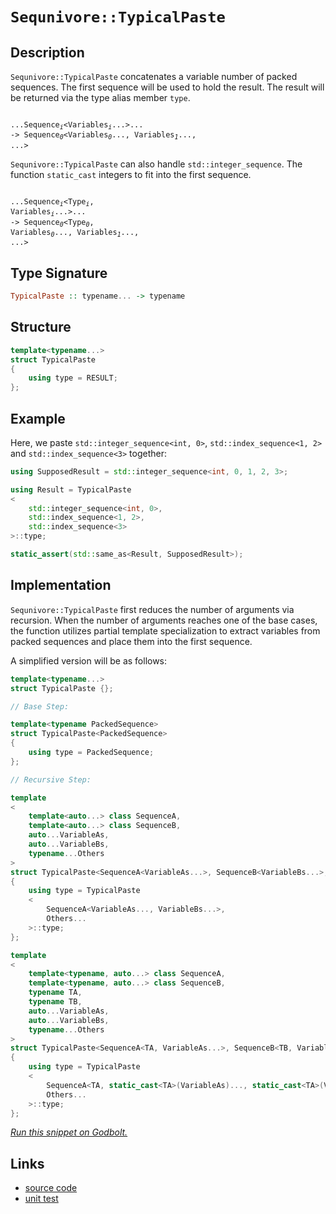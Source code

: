 <!-- Copyright 2024 Feng Mofan
SPDX-License-Identifier: Apache-2.0 -->

# `Sequnivore::TypicalPaste`

## Description

`Sequnivore::TypicalPaste` concatenates a variable number of packed sequences. The first sequence will be used to hold the result. The result will be returned via the type alias member `type`.<pre><code>   ...Sequence<sub><i>i</i></sub>&lt;Variables<sub><i>i</i></sub>...&gt;...&nbsp;
->&nbsp;Sequence<sub><i>0</i></sub>&lt;Variables<sub><i>0</i></sub>...,&nbsp;Variables<sub><i>1</i></sub>..., ...></code></pre>

`Sequnivore::TypicalPaste` can also handle `std::integer_sequence`. The function `static_cast` integers to fit into the first sequence.<pre><code>   ...Sequence<sub><i>i</i></sub>&lt;Type<sub><i>i</i></sub>, Variables<sub><i>i</i></sub>...&gt;...&nbsp;
->&nbsp;Sequence<sub><i>0</i></sub>&lt;Type<sub><i>0</i></sub>, Variables<sub><i>0</i></sub>...,&nbsp;Variables<sub><i>1</i></sub>..., ...></code></pre>

## Type Signature

```Haskell
TypicalPaste :: typename... -> typename
```

## Structure

```C++
template<typename...>
struct TypicalPaste
{
    using type = RESULT;
};
```

## Example

Here, we paste `std::integer_sequence<int, 0>`,  `std::index_sequence<1, 2>` and `std::index_sequence<3>` together:

```C++
using SupposedResult = std::integer_sequence<int, 0, 1, 2, 3>;

using Result = TypicalPaste
<
    std::integer_sequence<int, 0>, 
    std::index_sequence<1, 2>,
    std::index_sequence<3>
>::type;

static_assert(std::same_as<Result, SupposedResult>);
```

## Implementation

`Sequnivore::TypicalPaste` first reduces the number of arguments via recursion.
When the number of arguments reaches one of the base cases, the function utilizes partial template specialization to extract variables from packed sequences and place them into the first sequence.

A simplified version will be as follows:

```C++
template<typename...>
struct TypicalPaste {};

// Base Step:

template<typename PackedSequence>
struct TypicalPaste<PackedSequence>
{
    using type = PackedSequence;
};

// Recursive Step:

template
<
    template<auto...> class SequenceA,
    template<auto...> class SequenceB,
    auto...VariableAs, 
    auto...VariableBs,
    typename...Others
>
struct TypicalPaste<SequenceA<VariableAs...>, SequenceB<VariableBs...>, Others...>
{
    using type = TypicalPaste
    <
        SequenceA<VariableAs..., VariableBs...>,
        Others...
    >::type;
};

template
<
    template<typename, auto...> class SequenceA,
    template<typename, auto...> class SequenceB,
    typename TA,
    typename TB,
    auto...VariableAs, 
    auto...VariableBs,
    typename...Others
>
struct TypicalPaste<SequenceA<TA, VariableAs...>, SequenceB<TB, VariableBs...>, Others...>
{
    using type = TypicalPaste
    <
        SequenceA<TA, static_cast<TA>(VariableAs)..., static_cast<TA>(VariableBs)...>,
        Others...
    >::type;
};
```

[*Run this snippet on Godbolt.*](https://godbolt.org/#z:OYLghAFBqd5QCxAYwPYBMCmBRdBLAF1QCcAaPECAMzwBtMA7AQwFtMQByARg9KtQYEAysib0QXACx8BBAKoBnTAAUAHpwAMvAFYTStJg1DIApACYAQuYukl9ZATwDKjdAGFUtAK4sGIAKwAzKSuADJ4DJgAcj4ARpjEIABsXKQADqgKhE4MHt6%2BehlZjgLhkTEs8YmpdpgOOUIETMQEeT5%2BQbaY9iUMjc0EZdFxCck1TS1tBeMDQxVVEgCUtqhexMjsHASYLGkG2yaBbgQAnmmMrJgAdDeH2CYaAIIKBMReDgDUACpneKK0yiYL0wHxMAHYrGCACKHKxPB6PAD0iI%2BFiBIMamDSIARCO2u32mEOxzOFzYH0ByAA1ph0EJMABHLyMDZ3BEvN6fH5pP5iQHA4mUml0xnMhiswL3eEQhEfOUfLxZIwfU7nUGBKEUpjU2n0pksomBOGPcEwo24p7Ij4AJTqayyADcMdtsRbHvi9kwDvCjrL5R7CcSmF4iDcrncPsgDAoFB89WKNo9SH65QGvYa3MHQ7dJZHo7H4wabCmPlnUGGAGrNPBMWL0Z6kUFPeWlkPlm5V4g1uuYCwKZPN/2k5hsMMAeQICASClxkvZr3eBG%2Bv3%2B/IOR0L4swJqOne79YUYbujc3Gysu%2BrtfofaPksbE6nxEPOalJplg7lioiwBVpPVmu5XkASBb1HhbYkSxbU9t2JPcr23Z8rkbOCexvF8BzAlt5Qfacjw/dVsBAEBVUNY1TVhN001AiD8KojMSJHTBGzLW9sDzIEC1FA0kxLOjiQYy5mLbVj2JjOMuK3YtaOHS5vh46TzkY74pMwuUWI7S8ewbJtVNbbMrhQ69%2B14mTRxuHCn1nV8OUXZceVXECM2gnc3C%2BJMPkMhDWJPCSz2JL4bA8zSjO8j4LMQtlpWNFsv2VEj/zsoC1yJfCaN0qDfJgo43MbF4vT%2BAB9UQXn8ndsAgTznkWMNcqaRxkCKkDSruCrgt7BRqvQyDsMnXDblSyUiJIijpTNMj4TMQIIijLwsHVNwQzoQgTkik0nlin8hC8NIilpW0FC8Wgl0OTUXnQIiIm2YAEgKpR9S3YlLsbDRG1SD4zEbQI2XNeF1qVH99sO46NUShyBR9NwSzOi7BEwa7iFuzLHsEZ7jx0ltoZACIsFURH7olNw3rMY8oYIc6sYYHG8YTDMvrnH1COI0kRrW546sKjiEgICBMYUS4CqBYlAaOk9tt29BhYIO5FhZjhlloTh/F4PxuF4VBOEhyxrA%2BBRVnWEFzECHhSAITQ5eWKkAkkK4NEkLgwUCDR/A0MwkiSMwAA4Pf0ThJF4FgJA0F6Va0Uh1Y4XgFBAF7TY4LRljgWAYEQEBVgINIQ3ISg0F2OgEiiS5OFUD2kgAWiSSQPmAZBkA%2BKQrjMXhaUIEg8HO1J%2BEEEQxHYKQZEERQVHUOOdD0AB3YgmGxVX5cV5WzbDzgxxDDOl1QKgPmLsuK6rmu6%2BtswPggDxc/oYhQUmrhFl4WP49ICAkBznkz6ziAn7zxJgCkD6aCO6dKFiAvWIERmgnE4MbYBzBiAnDHLEbQdRY7GxzmwQQY4GC0DASPUgWBYheGAJmWgtAo6q2wTsQwwBxBYPwMQBBeAnTENDpgVQdptjgN4JdboC9aB4FiJPaBHgsAL1eHgAOJCnTEFiJkTAUIyFGG4UYM2ywqAGGAAoCseBMBjzHIpNh/dhD/F7tITu8glBqAXroVIBgFGmC1pYfQPCo6QGWKgNIvRiGlzOidGxVhLBmFDqgcRXYsCOIgMsWo9RnAQFcFMPwqQwgRGGJUUYqQijZAEDEwomQ0kMDmCMaoXQegNAmK0Tw7Q9DhN6P0FouSkn5LypMUp0xbDFJqQsK%2BKw1gbCWD7DgStSAhzVpwTeJdy6V2rrXeuh8IC4BbufQ2V8b6KOWFOJgWBEihNIJbSQgQrgAE5AhgkkLbMwkgkhB38EkXZPS/akADkbK4KQkge12R7LgSR/B238PspI/SF7h0jtHE2ij77JwfqnFemcKBv1QKffOhcODNBYA6MEpcmDsWVFwXZVwuA2ybvgIgQS9DGO7uIPuxjB5mKwboD6E8p5sNnr0%2BeWDw7L3TiGD469SzECRSitFUZyF1yxTijQR8T7PwSBfQIZhr5ApHgnR%2BMLxVkChe/M%2BIBEXItLvyowmKuAvV/tsJ8ACgEgOgboyBoDYHwIcLo5BjACBoIwQvHBeCCFEN0VgFg5DKGh2obQ%2BhC8mEsM2MbDhCssHcN4aAgRmxQ7CNEcbcRkilAyK9XI78wLlFMFUeozR2jGC6OJQYiQRjZAUuHqHal%2BhyEoGsNYexsQQnONcTkdxniNTeOsH4tWgS26YCbQU2hkTomNNiSESmrTknpCyb0DJKSZ05EnXU7oQ6%2BjFLnYOiJa7ZgJPmFO%2BpJT8hjoPUu7putOm9wZX0gZi8OBcp5ai9FP5MXYptkfGZBLJULNlfHZZmBVmjA2eGm5dysW2zBF8sEDtJAnIrqkG9/zbCAtvnLEF8AwVp1Xq/VVcK2CcERTvFgCgHS1wdC%2BwkLw8WzLbkS2QJLDF6PLeYkAwRaXTx4Fepl/il4QrXhvAjlciMkY%2BGRrFFGlzH0VR/SVgQZUoflSgKTL8VVKdGCRnaBVRMFXEwLblFc%2BB0ENVHCAgCsEWrNSQ8zMC4EINtTClBDr0GYN9ZgXB%2BCxDupIZ671sbeB%2BvqAGrBQbkAhhDew2G4bQ6Rr4ScGNQiuwJt4EmqRqbvUZrlXwFRaiNFaJ0SQotPcS2MdMRW0ewQrHGDrXYyNA6XFuM4IiaGnbfH%2BN7cE%2BAYSV1bpcJTDd8Tyh5MycUHIG7Um9FPTULrlT12jvKVNopO6Bu1PKTNo9K3FuJLaWEvWXT2nhuvX8oZAmPhCdI%2BR9MLx334pIF%2BuTSzSArLWZQBlIGQBmCxYEQI/hnZ2yDp9sETzfnMs4ACmO92tn%2BD2f4D2rtdmSF2Q7A5XByucECFxwZEcf3mx6Y3IH3HMfyeWOIrIzhJBAA%3D%3D%3D)

## Links

- [source code](../../../../conceptrodon/sequnivore/typical_paste.hpp)
- [unit test](../../../../tests/unit/sequnivore/typical_paste.test.hpp)
